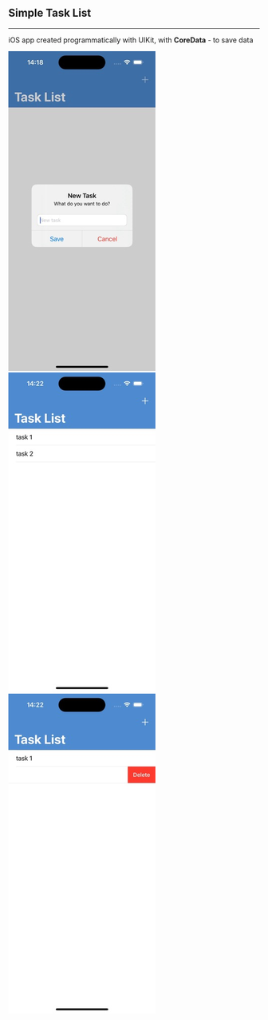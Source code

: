 ## Simple Task List
__________________________________________
iOS app created programmatically with UIKit, with __CoreData__ - to save data

![Screnshot](https://github.com/AL-Lina/CoreDataDemo/blob/main/AddTask.jpeg)
![Screnshot](https://github.com/AL-Lina/CoreDataDemo/blob/main/Example.jpeg)
![Screnshot](https://github.com/AL-Lina/CoreDataDemo/blob/main/DeleteTask.jpeg)
